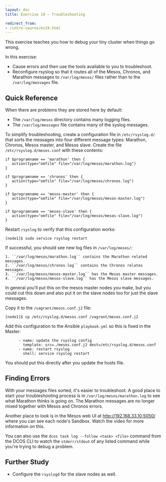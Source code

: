 ```yaml
---
layout: doc
title: Exercise 19 – Troubleshooting

redirect_from:
- /intro-course/ex19.html
---
```


This exercise teaches you how to debug your tiny cluster when things go
wrong.

In this exercise:
* Cause errors and then use the tools available to you to troubleshoot.
* Reconfigure rsyslog so that it routes all of the Mesos, Chronos, and Marathon messages to ``/var/log/mesos/`` files
rather than to the ``/var/log/messages`` file.


<!-- Video Lecture
-------------

{% mesos_video Mesos-Intro-Course-19 %} -->


Quick Reference
---------------

When there are problems they are stored here by default:

* The ``/var/log/mesos`` directory contains many logging files.
* The ``/var/log/messages`` file contains many of the syslog messages.

To simplify troubleshooting, create a configuration file in ``/etc/rsyslog.d/`` that sorts the messages into four different message types: Marathon, Chronos, Mesos master, and Mesos slave.  Create the file ``/etc/rsyslog.d/mesos.conf`` with these contents:


```
if $programname == 'marathon' then {
   action(type="omfile" file="/var/log/mesos/marathon.log")
}

if $programname == 'chronos' then {
   action(type="omfile" file="/var/log/mesos/chronos.log")
}

if $programname == 'mesos-master' then {
   action(type="omfile" file="/var/log/mesos/mesos-master.log")
}

if $programname == 'mesos-slave' then {
   action(type="omfile" file="/var/log/mesos/mesos-slave.log")
}
```

Restart ``rsyslog`` to verify that this configuration works:

```
[node1]$ sudo service rsyslog restart
```

If successful, you should see new log files in ``/var/log/mesos/``:

    1. ``/var/log/mesos/marathon.log`` contains the Marathon related messages.
    2. ``/var/log/mesos/chronos.log`` contains the Chronos relates messages.
    3. ``/var/log/mesos/mesos-master.log`` has the Mesos master messages.
    4. ``/var/log/mesos/mesos-slave.log`` has the Mesos slave messages.

In general you'll put this on the mesos master nodes you make, but you could cut this down and also put it on the slave nodes too for just the slave messages.

Copy it to the ``/vagrant/mesos.conf.j2`` file:

```
[node1]$ cp /etc/rsyslog.d/mesos.conf /vagrant/mesos.conf.j2
```

Add this configuration to the Ansible ``playbook.yml`` so this is fixed in the Master:

```
      - name: update the rsyslog config
        template: src=./mesos.conf.j2 dest=/etc/rsyslog.d/mesos.conf
      - name: restart rsyslog
        shell: service rsyslog restart
```

You should put this directly after you update the hosts file.

Finding Errors
--------------

With your messages files sorted, it's easier to troubleshoot.  A good place to start your troubleshooting process is in ``/var/log/mesos/marathon.log`` to see what Marathon thinks is going
on.  The Marathon messages are no longer mixed together with Mesos and Chronos errors.

Another place to look is in the Mesos web UI at http://192.168.33.10:5050/ where you can see each node's Sandbox.  Watch the video for more information on this.

You can also use the ``dcos task log --follow <task> <file>`` command from the DCOS CLI to watch the ``stderr/stdout`` of any listed command while you're trying to debug a problem.


Further Study
-------------

* Configure the ``rsyslogd`` for the slave nodes as well.

